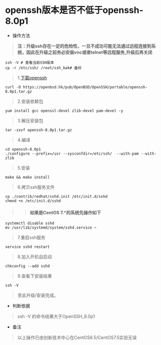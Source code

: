 # openssh版本是否不低于openssh-8.0p1

- 操作方法
> **注：升级ssh存在一定的危险性，一旦不成功可能无法通过远程连接到系统，因此在升级之前务必安装vnc或者telnet等远程服务,升级后再关闭**
>
```
ssh -V # 查看当前SSH版本
cp -r /etc/ssh/ /root/ssh_bak# 备份
```
> 1.[下载openssh](https://openbsd.hk/pub/OpenBSD/OpenSSH/portable/)
```
curl -O https://openbsd.hk/pub/OpenBSD/OpenSSH/portable/openssh-8.0p1.tar.gz
```
> 
> 2.安装依赖包
```
yum install gcc openssl-devel zlib-devel pam-devel -y
```
> 3.解压安装包
```
tar -zxvf openssh-8.0p1.tar.gz
```
> 4.编译
```
cd openssh-8.0p1
./configure --prefix=/usr --sysconfdir=/etc/ssh/  --with-pam --with-zlib
```
> 5.安装
```
make && make install
```
> 6.拷贝ssh服务文件
```
cp ./contrib/redhat/sshd.init /etc/init.d/sshd
chmod +x /etc/init.d/sshd
```
>> 
>> #### 如果是CentOS 7.*的系统先操作如下
```
systemctl disable sshd
mv /usr/lib/systemd/system/sshd.service ~
```
>
> 7.重启ssh服务
```
service sshd restart
```
> 8.加入开机自启动
```
chkconfig --add sshd
```
> 9.查看下安装结果
```
ssh -V
```
> 至此升级/安装完成。
- 判断依据
> ssh -V 的命令结果大于OpenSSH_8.0p1

- 备注
> 以上操作已由创新技术中心在CentOS6.5/CentOS7.5实验无误
